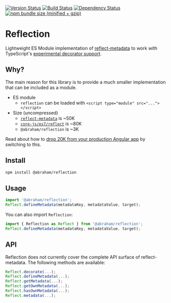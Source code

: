 [![Version Status](https://img.shields.io/npm/v/@abraham/reflection.svg?style=flat&label=version&colorB=4bc524)](https://npmjs.com/package/@abraham/reflection)
[![Build Status](https://img.shields.io/travis/abraham/reflection.svg?style=flat)](https://travis-ci.org/abraham/reflection)
[![Dependency Status](https://david-dm.org/abraham/reflection.svg?style=flat)](https://david-dm.org/abraham/reflection)
[![npm bundle size (minified + gzip)](https://img.shields.io/bundlephobia/minzip/@abraham/reflection.svg?style=flat&colorB=4bc524)](https://bundlephobia.com/result?p=@abraham/reflection)


Reflection
====

Lightweight ES Module implementation of [reflect-metadata](https://github.com/rbuckton/reflect-metadata/) to work with TypeScript's [experimental decorator support](https://www.typescriptlang.org/docs/handbook/decorators.html).

Why?
----

The main reason for this library is to provide a much smaller implementation that can be included as a module.

- ES module
  - `reflection` can be loaded with `<script type="module" src="..."></script>`
- Size (uncompressed)
  - [`reflect-metadata`](https://github.com/rbuckton/reflect-metadata) is ~50K
  - [`core-js/es7/reflect`](https://github.com/zloirock/core-js) is ~80K
  - `@abraham/reflection` is ~3K

Read about how to [drop 20K from your production Angular app](https://bendyworks.com/blog/drop-20k-from-your-production-angular-app) by switching to this.

Install
----

```sh
npm install @abraham/reflection
```

Usage
-----

```ts
import '@abraham/reflection';
Reflect.defineMetadata(metadataKey, metadataValue, target);
```

You can also import `Reflection`:

```ts
import { Reflection as Reflect } from '@abraham/reflection';
Reflect.defineMetadata(metadataKey, metadataValue, target);
```

API
----

Reflection does not currently cover the complete API surface of reflect-metadata. The following methods are available:

```ts
Reflect.decorate(...);
Reflect.defineMetadata(...);
Reflect.getMetadata(...);
Reflect.getOwnMetadata(...);
Reflect.hasOwnMetadata(...);
Reflect.metadata(...);
```
